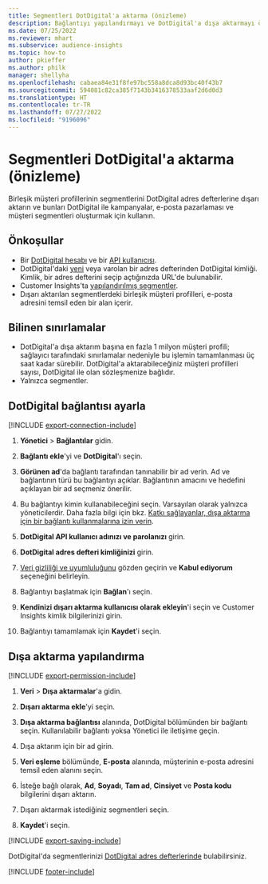 ```yaml
---
title: Segmentleri DotDigital'a aktarma (önizleme)
description: Bağlantıyı yapılandırmayı ve DotDigital'a dışa aktarmayı öğrenin.
ms.date: 07/25/2022
ms.reviewer: mhart
ms.subservice: audience-insights
ms.topic: how-to
author: pkieffer
ms.author: philk
manager: shellyha
ms.openlocfilehash: cabaea84e31f8fe97bc558a8dca8d93bc40f43b7
ms.sourcegitcommit: 594081c82ca385f7143b3416378533aaf2d6d0d3
ms.translationtype: HT
ms.contentlocale: tr-TR
ms.lasthandoff: 07/27/2022
ms.locfileid: "9196096"
---
```

# <a name="export-segments-to-dotdigital-preview"></a>Segmentleri DotDigital'a aktarma (önizleme)

Birleşik müşteri profillerinin segmentlerini DotDigital adres defterlerine dışarı aktarın ve bunları DotDigital ile kampanyalar, e-posta pazarlaması ve müşteri segmentleri oluşturmak için kullanın.

## <a name="prerequisites"></a>Önkoşullar

- Bir [DotDigital hesabı](https://dotdigital.com/) ve bir [API kullanıcısı](https://support.dotdigital.com/hc/articles/115001718730-How-do-I-create-an-API-user).
- DotDigital'daki [yeni](https://support.dotdigital.com/hc/articles/212211968-Creating-an-address-book) veya varolan bir adres defterinden DotDigital kimliği. Kimlik, bir adres defterini seçip açtığınızda URL'de bulunabilir.
- Customer Insights'ta [yapılandırılmış segmentler](segments.md).
- Dışarı aktarılan segmentlerdeki birleşik müşteri profilleri, e-posta adresini temsil eden bir alan içerir.

## <a name="known-limitations"></a>Bilinen sınırlamalar

- DotDigital'a dışa aktarım başına en fazla 1 milyon müşteri profili; sağlayıcı tarafındaki sınırlamalar nedeniyle bu işlemin tamamlanması üç saat kadar sürebilir. DotDigital'a aktarabileceğiniz müşteri profilleri sayısı, DotDigital ile olan sözleşmenize bağlıdır.
- Yalnızca segmentler.

## <a name="set-up-connection-to-dotdigital"></a>DotDigital bağlantısı ayarla

[!INCLUDE [export-connection-include](includes/export-connection-admn.md)]

1. **Yönetici** > **Bağlantılar** gidin.

1. **Bağlantı ekle**'yi ve **DotDigital**'ı seçin.

1. **Görünen ad**'da bağlantı tarafından tanınabilir bir ad verin. Ad ve bağlantının türü bu bağlantıyı açıklar. Bağlantının amacını ve hedefini açıklayan bir ad seçmeniz önerilir.

1. Bu bağlantıyı kimin kullanabileceğini seçin. Varsayılan olarak yalnızca yöneticilerdir. Daha fazla bilgi için bkz. [Katkı sağlayanlar, dışa aktarma için bir bağlantı kullanmalarına izin verin](connections.md#allow-contributors-to-use-a-connection-for-exports).

1. **DotDigital API kullanıcı adınızı ve parolanızı** girin.

1. **DotDigital adres defteri kimliğinizi** girin.

1. [Veri gizliliği ve uyumluluğunu](connections.md#data-privacy-and-compliance) gözden geçirin ve **Kabul ediyorum** seçeneğini belirleyin.

1. Bağlantıyı başlatmak için **Bağlan**'ı seçin.

1. **Kendinizi dışarı aktarma kullanıcısı olarak ekleyin**'i seçin ve Customer Insights kimlik bilgilerinizi girin.

1. Bağlantıyı tamamlamak için **Kaydet**'i seçin.

## <a name="configure-an-export"></a>Dışa aktarma yapılandırma

[!INCLUDE [export-permission-include](includes/export-permission.md)]

1. **Veri** > **Dışa aktarmalar**'a gidin.

1. **Dışarı aktarma ekle**'yi seçin.

1. **Dışa aktarma bağlantısı** alanında, DotDigital bölümünden bir bağlantı seçin. Kullanılabilir bağlantı yoksa Yönetici ile iletişime geçin.

1. Dışa aktarım için bir ad girin.

1. **Veri eşleme** bölümünde, **E-posta** alanında, müşterinin e-posta adresini temsil eden alanını seçin.

1. İsteğe bağlı olarak, **Ad**, **Soyadı**, **Tam ad**, **Cinsiyet** ve **Posta kodu** bilgilerini dışarı aktarın.

1. Dışarı aktarmak istediğiniz segmentleri seçin.

1. **Kaydet**'i seçin.

[!INCLUDE [export-saving-include](includes/export-saving.md)]

DotDigital'da segmentlerinizi [DotDigital adres defterlerinde](https://support.dotdigital.com/hc/articles/212211968-Creating-an-address-book) bulabilirsiniz.

[!INCLUDE [footer-include](includes/footer-banner.md)]
